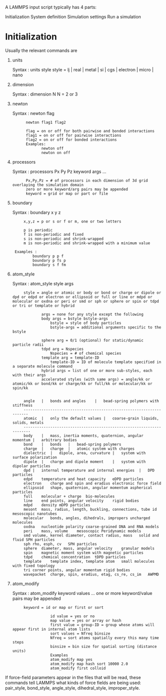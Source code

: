 A LAMMPS input script typically has 4 parts:

Initialization
System definition
Simulation settings
Run a simulation


# Initialization
Usually the relevant commands are 
1. units
    
    Syntax : units style
             style = lj | real | metal | si | cgs | electron | micro | nano

2. dimension

    Syntax : dimension N
             N = 2 or 3

3. newton

    Syntax : newton flag
             
             newton flag1 flag2

             flag = on or off for both pairwise and bonded interactions
             flag1 = on or off for pairwise interactions
             flag2 = on or off for bonded interactions
             Examples: 
                    newton off
                    newton on off

4. processors

    Syntax : processors Px Py Pz keyword args ...

             Px,Py,Pz = # of processors in each dimension of 3d grid overlaying the simulation domain
             zero or more keyword/arg pairs may be appended
             keyword = grid or map or part or file

5. boundary

    Syntax : boundary x y z

            x,y,z = p or s or f or m, one or two letters

            p is periodic
            f is non-periodic and fixed
            s is non-periodic and shrink-wrapped
            m is non-periodic and shrink-wrapped with a minimum value

        Examples : 
                boundary p p f
                boundary p fs p
                boundary s f fm

6. atom_style

    Syntax : atom_style style args

            style = angle or atomic or body or bond or charge or dipole or dpd or edpd or electron or ellipsoid or full or line or mdpd or molecular or oxdna or peri or smd or sph or sphere or spin or tdpd or tri or template or hybrid

                    args = none for any style except the following
                    body args = bstyle bstyle-args
                        bstyle = style of body particles
                        bstyle-args = additional arguments specific to the bstyle
                                   
                    sphere arg = 0/1 (optional) for static/dynamic particle radii
                    tdpd arg = Nspecies
                        Nspecies = # of chemical species
                    template arg = template-ID
                        template-ID = ID of molecule template specified in a separate molecule command
                    hybrid args = list of one or more sub-styles, each with their args
                    accelerated styles (with same args) = angle/kk or atomic/kk or bond/kk or charge/kk or full/kk or molecular/kk or spin/kk


            angle   |	bonds and angles    |	bead-spring polymers with stiffness
            ---------------------------------------------------------------------
            atomic  |	only the default values |	coarse-grain liquids, solids, metals
            ----------------------------------------------------------------------
            body    |	mass, inertia moments, quaternion, angular momentum |	arbitrary bodies
            bond    |	bonds   |	bead-spring polymers
            charge  |	charge  |	atomic system with charges
            dielectric  |   dipole, area, curvature |	system with surface polarization
            dipole  |	charge and dipole moment    |	system with dipolar particles
            dpd |	internal temperature and internal energies  |	DPD particles
            edpd	temperature and heat capacity	eDPD particles
            electron	charge and spin and eradius	electronic force field
            ellipsoid	shape, quaternion, angular momentum	aspherical particles
            full	molecular + charge	bio-molecules
            line	end points, angular velocity	rigid bodies
            mdpd	density	mDPD particles
            mesont	mass, radius, length, buckling, connections, tube id	mesoscopic nanotubes
            molecular	bonds, angles, dihedrals, impropers	uncharged molecules
            oxdna	nucleotide polarity	coarse-grained DNA and RNA models
            peri	mass, volume	mesoscopic Peridynamic models
            smd	volume, kernel diameter, contact radius, mass	solid and fluid SPH particles
            sph	rho, esph, cv	SPH particles
            sphere	diameter, mass, angular velocity	granular models
            spin	magnetic moment	system with magnetic particles
            tdpd	chemical concentration	tDPD particles
            template	template index, template atom	small molecules with fixed topology
            tri	corner points, angular momentum	rigid bodies
            wavepacket	charge, spin, eradius, etag, cs_re, cs_im	AWPMD


7. atom_modify

    Syntax : atom_modify keyword values ...
            one or more keyword/value pairs may be appended

            keyword = id or map or first or sort

                        id value = yes or no
                        map value = yes or array or hash
                        first value = group-ID = group whose atoms will appear first in internal atom lists
                        sort values = Nfreq binsize
                        Nfreq = sort atoms spatially every this many time steps
                        binsize = bin size for spatial sorting (distance units)
                        Examples
                        atom_modify map yes
                        atom_modify map hash sort 10000 2.0
                        atom_modify first colloid



If force-field parameters appear in the files that will be read, these commands tell LAMMPS what kinds of force fields are being used: pair_style, bond_style, angle_style, dihedral_style, improper_style.